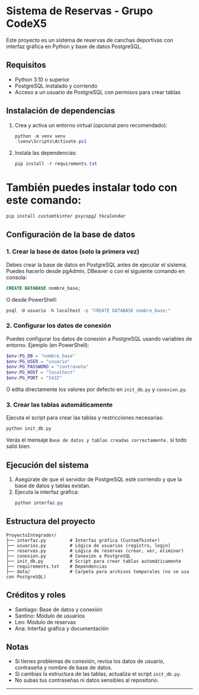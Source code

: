 # Sistema de Reservas - Grupo CodeX5

Este proyecto es un sistema de reservas de canchas deportivas con interfaz gráfica en Python y base de datos PostgreSQL.

## Requisitos
- Python 3.10 o superior
- PostgreSQL instalado y corriendo
- Acceso a un usuario de PostgreSQL con permisos para crear tablas

## Instalación de dependencias

1. Crea y activa un entorno virtual (opcional pero recomendado):
   ```powershell
   python -m venv venv
   .\venv\Scripts\Activate.ps1
   ```

2. Instala las dependencias:
   ```powershell
   pip install -r requirements.txt
   ```

# También puedes instalar todo con este comando:
```powershell
pip install customtkinter psycopg2 tkcalendar
```

## Configuración de la base de datos

### 1. Crear la base de datos (solo la primera vez)
Debes crear la base de datos en PostgreSQL antes de ejecutar el sistema. Puedes hacerlo desde pgAdmin, DBeaver o con el siguiente comando en consola:

```sql
CREATE DATABASE nombre_base;
```

O desde PowerShell:
```powershell
psql -U usuario -h localhost -c "CREATE DATABASE nombre_base;"
```

### 2. Configurar los datos de conexión
Puedes configurar los datos de conexión a PostgreSQL usando variables de entorno. Ejemplo (en PowerShell):

```powershell
$env:PG_DB = "nombre_base"
$env:PG_USER = "usuario"
$env:PG_PASSWORD = "contraseña"
$env:PG_HOST = "localhost"
$env:PG_PORT = "5432"
```

O edita directamente los valores por defecto en `init_db.py` y `conexion.py`.

### 3. Crear las tablas automáticamente
Ejecuta el script para crear las tablas y restricciones necesarias:

```powershell
python init_db.py
```

Verás el mensaje `Base de datos y tablas creadas correctamente.` si todo salió bien.

## Ejecución del sistema

1. Asegúrate de que el servidor de PostgreSQL esté corriendo y que la base de datos y tablas existan.
2. Ejecuta la interfaz gráfica:
   ```powershell
   python interfaz.py
   ```

## Estructura del proyecto
```
ProyectoIntegrador/
├── interfaz.py         # Interfaz gráfica (CustomTkinter)
├── usuarios.py         # Lógica de usuarios (registro, login)
├── reservas.py         # Lógica de reservas (crear, ver, eliminar)
├── conexion.py         # Conexión a PostgreSQL
├── init_db.py          # Script para crear tablas automáticamente
├── requirements.txt    # Dependencias
├── data/               # Carpeta para archivos temporales (no se usa con PostgreSQL)
```

## Créditos y roles
- Santiago: Base de datos y conexión
- Santino: Módulo de usuarios
- Leo: Módulo de reservas
- Ana: Interfaz gráfica y documentación

## Notas
- Si tienes problemas de conexión, revisa los datos de usuario, contraseña y nombre de base de datos.
- Si cambias la estructura de las tablas, actualiza el script `init_db.py`.
- No subas tus contraseñas ni datos sensibles al repositorio.

---

